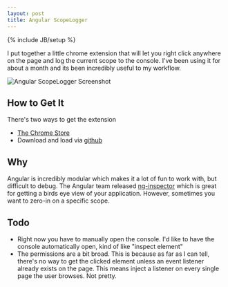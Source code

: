 ```yaml
---
layout: post
title: Angular ScopeLogger
---
```

{% include JB/setup %}

I put together a little chrome extension that will let you right click anywhere on the page and log the current scope to the console. I've been using it for about a month and its been incredibly useful to my workflow.

![Angular ScopeLogger Screenshot](https://lh5.googleusercontent.com/oJ3uMIOvIqS55SygeO-PitYRgWf5tqx24DA6PP0_piytFvZ6vTlCsMaSYQNfJCkJOPunQ-G0ug=s640-h400-e365-rw)

## How to Get It

There's two ways to get the extension

* [The Chrome Store](https://chrome.google.com/webstore/detail/angular-scopelogger/lbfklacacfeehegkhklnoadciknkhlcb)
* Download and load via [github](https://github.com/aakilfernandes/Angular-ScopeLogger)

## Why

Angular is incredibly modular which makes it a lot of fun to work with, but difficult to debug. The Angular team released [ng-inspector](https://chrome.google.com/webstore/detail/ng-inspector-for-angularj/aadgmnobpdmgmigaicncghmmoeflnamj?hl=en) which is great for getting a birds eye view of your application. However, sometimes you want to zero-in on a specific scope.

## Todo

* Right now you have to manually open the console. I'd like to have the console automatically open, kind of like "inspect element"
* The permissions are a bit broad. This is because as far as I can tell, there's no way to get the clicked element unless an event listener already exists on the page. This means inject a listener on every single page the user browses. Not pretty.